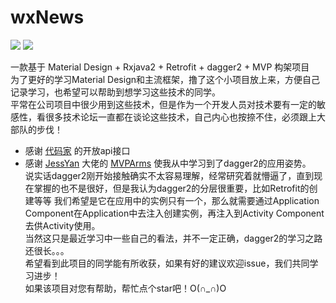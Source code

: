 # wxNews
![](https://github.com/yangwenxin/wxNews/blob/master/1.gif) ![](https://github.com/yangwenxin/wxNews/blob/master/2.gif)


一款基于 Material Design + Rxjava2 + Retrofit + dagger2 + MVP 构架项目<br>
为了更好的学习Material Design和主流框架，撸了这个小项目放上来，方便自己记录学习，也希望可以帮助到想学习这些技术的同学。<br>
平常在公司项目中很少用到这些技术，但是作为一个开发人员对技术要有一定的敏感性，看很多技术论坛一直都在谈论这些技术，自己内心也按捺不住，必须跟上大部队的步伐！<br>

* 感谢 [代码家](http://gank.io/api) 的开放api接口<br>
* 感谢 [JessYan](https://github.com/JessYanCoding) 大佬的 [MVPArms](https://github.com/JessYanCoding/MVPArms) 使我从中学习到了dagger2的应用姿势。<br>
说实话dagger2刚开始接触确实不太容易理解，经常研究着就懵逼了，直到现在掌握的也不是很好，但是我认为dagger2的分层很重要，比如Retrofit的创建等等 我们希望是它在应用中的实例只有一个，那么就需要通过Application Component在Application中去注入创建实例，再注入到Activity Component去供Activity使用。<br>
当然这只是最近学习中一些自己的看法，并不一定正确，dagger2的学习之路还很长。。。<br>
希望看到此项目的同学能有所收获，如果有好的建议欢迎issue，我们共同学习进步！<br>
如果该项目对您有帮助，帮忙点个star吧！O(∩_∩)O<br>
